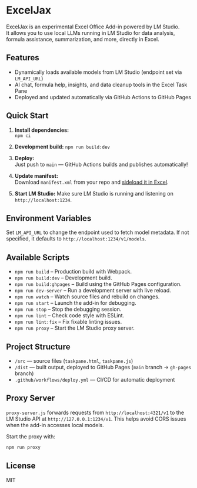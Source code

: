 # ExcelJax

ExcelJax is an experimental Excel Office Add-in powered by LM Studio.  
It allows you to use local LLMs running in LM Studio for data analysis, formula assistance, summarization, and more, directly in Excel.

## Features

- Dynamically loads available models from LM Studio (endpoint set via `LM_API_URL`)
- AI chat, formula help, insights, and data cleanup tools in the Excel Task Pane
- Deployed and updated automatically via GitHub Actions to GitHub Pages

## Quick Start

1. **Install dependencies:**  
   `npm ci`

2. **Development build:**
   `npm run build:dev`

3. **Deploy:**  
   Just push to `main` — GitHub Actions builds and publishes automatically!

4. **Update manifest:**  
   Download `manifest.xml` from your repo and [sideload it in Excel](https://learn.microsoft.com/office/dev/add-ins/testing/sideload-office-add-ins-for-testing).

5. **Start LM Studio:**
   Make sure LM Studio is running and listening on `http://localhost:1234`.

## Environment Variables

Set `LM_API_URL` to change the endpoint used to fetch model metadata.
If not specified, it defaults to `http://localhost:1234/v1/models`.

## Available Scripts

- `npm run build` – Production build with Webpack.
- `npm run build:dev` – Development build.
- `npm run build:ghpages` – Build using the GitHub Pages configuration.
- `npm run dev-server` – Run a development server with live reload.
- `npm run watch` – Watch source files and rebuild on changes.
- `npm run start` – Launch the add-in for debugging.
- `npm run stop` – Stop the debugging session.
- `npm run lint` – Check code style with ESLint.
- `npm run lint:fix` – Fix fixable linting issues.
- `npm run proxy` – Start the LM Studio proxy server.

## Project Structure

- `/src` — source files (`taskpane.html`, `taskpane.js`)
- `/dist` — built output, deployed to GitHub Pages (`main` branch → `gh-pages` branch)
- `.github/workflows/deploy.yml` — CI/CD for automatic deployment

## Proxy Server

`proxy-server.js` forwards requests from `http://localhost:4321/v1` to the LM Studio API at `http://127.0.0.1:1234/v1`. This helps avoid CORS issues when the add-in accesses local models.

Start the proxy with:

```bash
npm run proxy
```

## License

MIT
